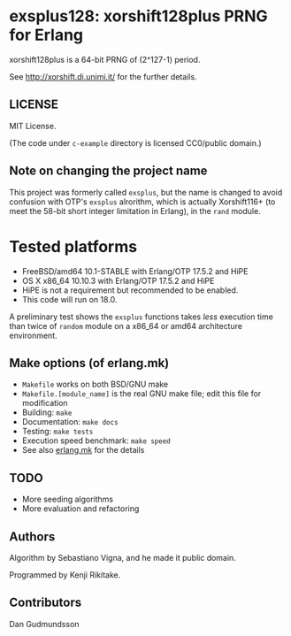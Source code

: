 # exsplus128: xorshift128plus PRNG for Erlang

xorshift128plus is a 64-bit PRNG of (2^127-1) period.

See <http://xorshift.di.unimi.it/> for the further details.

## LICENSE

MIT License.

(The code under `c-example` directory is licensed CC0/public domain.)

## Note on changing the project name

This project was formerly called `exsplus`, but the name is changed to
avoid confusion with OTP's `exsplus` alrorithm, which is actually Xorshift116+
(to meet the 58-bit short integer limitation in Erlang), in the `rand` module.

# Tested platforms

* FreeBSD/amd64 10.1-STABLE with Erlang/OTP 17.5.2 and HiPE
* OS X x86\_64 10.10.3 with Erlang/OTP 17.5.2 and HiPE
* HiPE is not a requirement but recommended to be enabled.
* This code will run on 18.0.

A preliminary test shows the `exsplus` functions takes *less* execution time
than twice of `random` module on a x86\_64 or amd64 architecture environment.

## Make options (of erlang.mk)

* `Makefile` works on both BSD/GNU make
* `Makefile.[module_name]` is the real GNU make file; edit this file for modification
* Building: `make`
* Documentation: `make docs`
* Testing: `make tests`
* Execution speed benchmark: `make speed`
* See also [erlang.mk](https://github.com/extend/erlang.mk) for the details

## TODO

* More seeding algorithms
* More evaluation and refactoring

## Authors

Algorithm by Sebastiano Vigna, and he made it public domain.

Programmed by Kenji Rikitake.

## Contributors

Dan Gudmundsson

